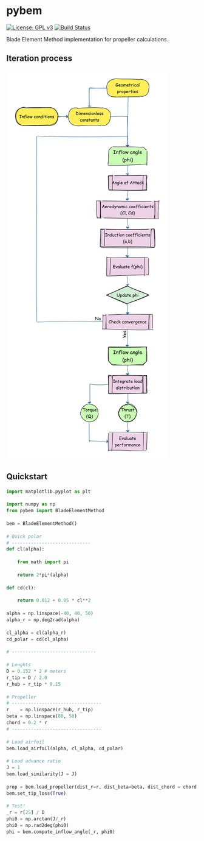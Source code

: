 # pybem


[![License: GPL v3](https://img.shields.io/badge/License-GPLv3-blue.svg)](https://www.gnu.org/licenses/gpl-3.0) [![Build Status](https://travis-ci.org/KikeM/pybem.svg?branch=master)](https://travis-ci.org/KikeM/pybem)

Blade Element Method implementation for propeller calculations.

## Iteration process

![Robust Iteration steps](iteration_process.png)

## Quickstart

```python
import matplotlib.pyplot as plt

import numpy as np
from pybem import BladeElementMethod

bem = BladeElementMethod()
    
# Quick polar
# -----------------------------
def cl(alpha):

    from math import pi
    
    return 2*pi*(alpha)

def cd(cl):
    
    return 0.012 + 0.05 * cl**2

alpha = np.linspace(-40, 40, 50)
alpha_r = np.deg2rad(alpha)

cl_alpha = cl(alpha_r)
cd_polar = cd(cl_alpha)

# -------------------------------

# Lenghts
D = 0.152 * 2 # meters
r_tip = D / 2.0
r_hub = r_tip * 0.15 

# Propeller
# ---------------------------------
r    = np.linspace(r_hub, r_tip)
beta = np.linspace(80, 50)
chord = 0.2 * r
# ---------------------------------

# Load airfoil
bem.load_airfoil(alpha, cl_alpha, cd_polar)

# Load advance ratio
J = 1
bem.load_similarity(J = J)

prop = bem.load_propeller(dist_r=r, dist_beta=beta, dist_chord = chord, n_blades = 4)
bem.set_tip_loss(True)

# Test!
_r = r[25] / D
phi0 = np.arctan(J/_r)
phi0 = np.rad2deg(phi0)
phi = bem.compute_inflow_angle(_r, phi0)
```
